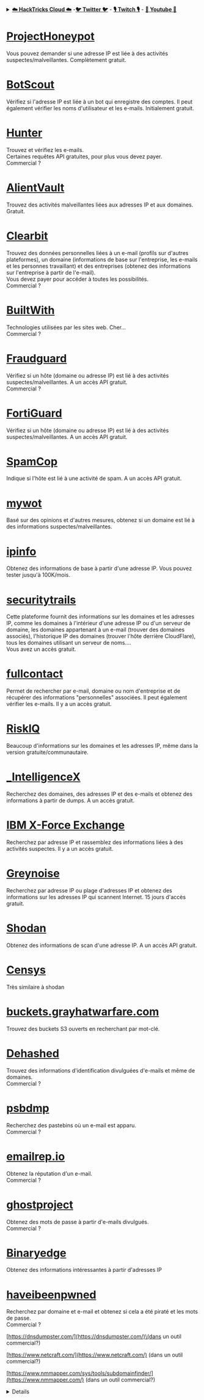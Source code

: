 <details>

<summary><a href="https://cloud.hacktricks.xyz/pentesting-cloud/pentesting-cloud-methodology"><strong>☁️ HackTricks Cloud ☁️</strong></a> -<a href="https://twitter.com/hacktricks_live"><strong>🐦 Twitter 🐦</strong></a> - <a href="https://www.twitch.tv/hacktricks_live/schedule"><strong>🎙️ Twitch 🎙️</strong></a> - <a href="https://www.youtube.com/@hacktricks_LIVE"><strong>🎥 Youtube 🎥</strong></a></summary>

- Travaillez-vous dans une entreprise de cybersécurité ? Voulez-vous voir votre entreprise annoncée dans HackTricks ? ou voulez-vous avoir accès à la dernière version de PEASS ou télécharger HackTricks en PDF ? Consultez les [**PLANS D'ABONNEMENT**](https://github.com/sponsors/carlospolop) !

- Découvrez [**The PEASS Family**](https://opensea.io/collection/the-peass-family), notre collection d'[**NFTs**](https://opensea.io/collection/the-peass-family) exclusifs.

- Obtenez le [**swag officiel PEASS & HackTricks**](https://peass.creator-spring.com).

- **Rejoignez le** [**💬**](https://emojipedia.org/speech-balloon/) **groupe Discord** ou le [**groupe Telegram**](https://t.me/peass) ou **suivez-moi** sur **Twitter** [**🐦**](https://github.com/carlospolop/hacktricks/tree/7af18b62b3bdc423e11444677a6a73d4043511e9/\[https:/emojipedia.org/bird/README.md)[**@carlospolopm**](https://twitter.com/hacktricks_live).

- **Partagez vos astuces de piratage en soumettant des PR au [dépôt hacktricks](https://github.com/carlospolop/hacktricks) et au [dépôt hacktricks-cloud](https://github.com/carlospolop/hacktricks-cloud)**.

</details>


# [ProjectHoneypot](https://www.projecthoneypot.org/)

Vous pouvez demander si une adresse IP est liée à des activités suspectes/malveillantes. Complètement gratuit.

# [**BotScout**](http://botscout.com/api.htm)

Vérifiez si l'adresse IP est liée à un bot qui enregistre des comptes. Il peut également vérifier les noms d'utilisateur et les e-mails. Initialement gratuit.

# [Hunter](https://hunter.io/)

Trouvez et vérifiez les e-mails.  
Certaines requêtes API gratuites, pour plus vous devez payer.  
Commercial ?

# [AlientVault](https://otx.alienvault.com/api)

Trouvez des activités malveillantes liées aux adresses IP et aux domaines. Gratuit.

# [Clearbit](https://dashboard.clearbit.com/)

Trouvez des données personnelles liées à un e-mail \(profils sur d'autres plateformes\), un domaine \(informations de base sur l'entreprise, les e-mails et les personnes travaillant\) et des entreprises \(obtenez des informations sur l'entreprise à partir de l'e-mail\).  
Vous devez payer pour accéder à toutes les possibilités.  
Commercial ?

# [BuiltWith](https://builtwith.com/)

Technologies utilisées par les sites web. Cher...  
Commercial ?

# [Fraudguard](https://fraudguard.io/)

Vérifiez si un hôte \(domaine ou adresse IP\) est lié à des activités suspectes/malveillantes. A un accès API gratuit.  
Commercial ?

# [FortiGuard](https://fortiguard.com/)

Vérifiez si un hôte \(domaine ou adresse IP\) est lié à des activités suspectes/malveillantes. A un accès API gratuit.

# [SpamCop](https://www.spamcop.net/)

Indique si l'hôte est lié à une activité de spam. A un accès API gratuit.

# [mywot](https://www.mywot.com/)

Basé sur des opinions et d'autres mesures, obtenez si un domaine est lié à des informations suspectes/malveillantes.

# [ipinfo](https://ipinfo.io/)

Obtenez des informations de base à partir d'une adresse IP. Vous pouvez tester jusqu'à 100K/mois.

# [securitytrails](https://securitytrails.com/app/account)

Cette plateforme fournit des informations sur les domaines et les adresses IP, comme les domaines à l'intérieur d'une adresse IP ou d'un serveur de domaine, les domaines appartenant à un e-mail \(trouver des domaines associés\), l'historique IP des domaines \(trouver l'hôte derrière CloudFlare\), tous les domaines utilisant un serveur de noms....  
Vous avez un accès gratuit.

# [fullcontact](https://www.fullcontact.com/)

Permet de rechercher par e-mail, domaine ou nom d'entreprise et de récupérer des informations "personnelles" associées. Il peut également vérifier les e-mails. Il y a un accès gratuit.

# [RiskIQ](https://www.spiderfoot.net/documentation/)

Beaucoup d'informations sur les domaines et les adresses IP, même dans la version gratuite/communautaire.

# [\_IntelligenceX](https://intelx.io/)

Recherchez des domaines, des adresses IP et des e-mails et obtenez des informations à partir de dumps. A un accès gratuit.

# [IBM X-Force Exchange](https://exchange.xforce.ibmcloud.com/)

Recherchez par adresse IP et rassemblez des informations liées à des activités suspectes. Il y a un accès gratuit.

# [Greynoise](https://viz.greynoise.io/)

Recherchez par adresse IP ou plage d'adresses IP et obtenez des informations sur les adresses IP qui scannent Internet. 15 jours d'accès gratuit.

# [Shodan](https://www.shodan.io/)

Obtenez des informations de scan d'une adresse IP. A un accès API gratuit.

# [Censys](https://censys.io/)

Très similaire à shodan

# [buckets.grayhatwarfare.com](https://buckets.grayhatwarfare.com/)

Trouvez des buckets S3 ouverts en recherchant par mot-clé.

# [Dehashed](https://www.dehashed.com/data)

Trouvez des informations d'identification divulguées d'e-mails et même de domaines.  
Commercial ?

# [psbdmp](https://psbdmp.ws/)

Recherchez des pastebins où un e-mail est apparu.  
Commercial ?

# [emailrep.io](https://emailrep.io/key)

Obtenez la réputation d'un e-mail.  
Commercial ?

# [ghostproject](https://ghostproject.fr/)

Obtenez des mots de passe à partir d'e-mails divulgués.  
Commercial ?

# [Binaryedge](https://www.binaryedge.io/)

Obtenez des informations intéressantes à partir d'adresses IP

# [haveibeenpwned](https://haveibeenpwned.com/)

Recherchez par domaine et e-mail et obtenez si cela a été piraté et les mots de passe.  
Commercial ?

[https://dnsdumpster.com/](https://dnsdumpster.com/)\(dans un outil commercial?\)

[https://www.netcraft.com/](https://www.netcraft.com/) \(dans un outil commercial?\)

[https://www.nmmapper.com/sys/tools/subdomainfinder/](https://www.nmmapper.com/) \(dans un outil commercial?\)



<details>
